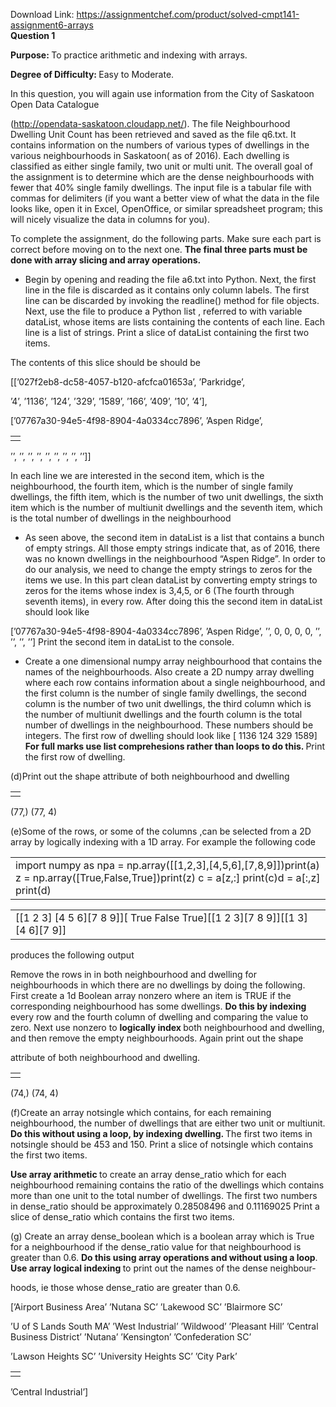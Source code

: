 Download Link: https://assignmentchef.com/product/solved-cmpt141-assignment6-arrays
<br>
<strong>Question 1 </strong>

<strong>Purpose: </strong>To practice arithmetic and indexing with arrays.

<strong>Degree of Difficulty: </strong>Easy to Moderate.

In this question, you will again use information from the City of Saskatoon Open Data Catalogue

(http://opendata-saskatoon.cloudapp.net/). The file Neighbourhood Dwelling Unit Count has been retrieved and saved as the file q6.txt. It contains information on the numbers of various types of dwellings in the various neighbourhoods in Saskatoon( as of 2016). Each dwelling is classified as either single family, two unit or multi unit. The overall goal of the assignment is to determine which are the dense neighbourhoods with fewer that 40% single family dwellings. The input file is a tabular file with commas for delimiters (if you want a better view of what the data in the file looks like, open it in Excel, OpenOffice, or similar spreadsheet program; this will nicely visualize the data in columns for you).

To complete the assignment, do the following parts. Make sure each part is correct before moving on to the next one. <strong>The final three parts must be done with array slicing and array operations.</strong>

<ul>

 <li>Begin by opening and reading the file a6.txt into Python. Next, the first line in the file is discarded as it contains only column labels. The first line can be discarded by invoking the readline() method for file objects. Next, use the file to produce a Python list , referred to with variable dataList, whose items are lists containing the contents of each line. Each line is a list of strings. Print a slice of dataList containing the first two items.</li>

</ul>

The contents of this slice should be should be

[[’027f2eb8-dc58-4057-b120-afcfca01653a’, ’Parkridge’,

’4’, ’1136’, ’124’, ’329’, ’1589’, ’166’, ’409’, ’10’, ’4’],

[’07767a30-94e5-4f98-8904-4a0334cc7896’, ’Aspen Ridge’,

<table>

 <tbody>

  <tr>

   <td> </td>

  </tr>

 </tbody>

</table>

’’, ’’, ’’, ’’, ’’, ’’, ’’, ’’, ’’]]

In each line we are interested in the second item, which is the neighbourhood, the fourth item, which is the number of single family dwellings, the fifth item, which is the number of two unit dwellings, the sixth item which is the number of multiunit dwellings and the seventh item, which is the total number of dwellings in the neighbourhood

<ul>

 <li>As seen above, the second item in dataList is a list that contains a bunch of empty strings. All those empty strings indicate that, as of 2016, there was no known dwellings in the neighbourhood “Aspen Ridge”. In order to do our analysis, we need to change the empty strings to zeros for the items we use. In this part clean dataList by converting empty strings to zeros for the items whose index is 3,4,5, or 6 (The fourth through seventh items), in every row. After doing this the second item in dataList should look like</li>

</ul>

[’07767a30-94e5-4f98-8904-4a0334cc7896’, ’Aspen Ridge’, ’’, 0, 0, 0, 0, ’’, ’’, ’’, ’’] Print the second item in dataList to the console.

<ul>

 <li>Create a one dimensional numpy array neighbourhood that contains the names of the neighbourhoods. Also create a 2D numpy array dwelling where each row contains information about a single neighbourhood, and the first column is the number of single family dwellings, the second column is the number of two unit dwellings, the third column which is the number of multiunit dwellings and the fourth column is the total number of dwellings in the neighbourhood. These numbers should be integers. The first row of dwelling should look like [ 1136 124 329 1589] <strong>For full marks use list comprehesions rather than loops to do this. </strong>Print the first row of dwelling.</li>

</ul>

(d)Print out the shape attribute of both neighbourhood and dwelling

<table>

 <tbody>

  <tr>

   <td> </td>

  </tr>

 </tbody>

</table>

(77,) (77, 4)

(e)Some of the rows, or some of the columns ,can be selected from a 2D array by logically indexing with a 1D array. For example the following code

<table width="626">

 <tbody>

  <tr>

   <td width="626">import numpy as npa = np.array([[1,2,3],[4,5,6],[7,8,9]])print(a) z = np.array([True,False,True])print(z) c = a[z,:] print(c)d = a[:,z] print(d)</td>

  </tr>

 </tbody>

</table>




<table width="626">

 <tbody>

  <tr>

   <td width="626">[[1 2 3] [4 5 6][7 8 9]][ True False True][[1 2 3][7 8 9]][[1 3] [4 6][7 9]]</td>

  </tr>

 </tbody>

</table>




produces the following output

Remove the rows in in both neighbourhood and dwelling for neighbourhoods in which there are no  dwellings by doing the following. First create a 1d Boolean array nonzero where an item is TRUE if the corresponding neighbourhood has some dwellings. <strong>Do this by indexing </strong>every row and the fourth column of dwelling and comparing the value to zero. Next use nonzero to <strong>logically index </strong>both neighbourhood and dwelling, and then remove the empty neighbourhoods. Again print out the shape

attribute of both neighbourhood and dwelling.

<table>

 <tbody>

  <tr>

   <td> </td>

  </tr>

 </tbody>

</table>

(74,) (74, 4)

(f)Create an array notsingle which contains, for each remaining neighbourhood, the number of dwellings that are either two unit or multiunit. <strong>Do this without using a loop, by indexing dwelling. </strong>The first two items in notsingle should be 453 and 150. Print a slice of notsingle which contains the first two items.

<strong>Use array arithmetic </strong>to create an array dense_ratio which for each neighbourhood remaining contains the ratio of the dwellings which contains more than one unit to the total number of dwellings. The first two numbers in dense_ratio should be approximately 0.28508496 and 0.11169025 Print a slice of dense_ratio which contains the first two items.

(g) Create an array dense_boolean which is a boolean array which is True for a neighbourhood if the dense_ratio value for that neighbourhood is greater than 0.6. <strong>Do this using array operations and without using a loop</strong>. <strong>Use array logical indexing </strong>to print out the names of the dense neighbour-

hoods, ie those whose dense_ratio are greater than 0.6.

[’Airport Business Area’ ’Nutana SC’ ’Lakewood SC’ ’Blairmore SC’

’U of S Lands South MA’ ’West Industrial’ ’Wildwood’ ’Pleasant Hill’ ’Central Business District’ ’Nutana’ ’Kensington’ ’Confederation SC’

’Lawson Heights SC’ ’University Heights SC’ ’City Park’

<table>

 <tbody>

  <tr>

   <td> </td>

  </tr>

 </tbody>

</table>

’Central Industrial’]